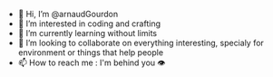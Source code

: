 - 👋 Hi, I’m @arnaudGourdon
- 👀 I’m interested in coding and crafting
- 🌱 I’m currently learning without limits
- 💞️ I’m looking to collaborate on everything interesting, specialy for environment or things that help people
- 📫 How to reach me : I'm behind you 👁

<!---
arnaudGourdon/arnaudGourdon is a ✨ special ✨ repository because its `README.md` (this file) appears on your GitHub profile.
You can click the Preview link to take a look at your changes.
--->

